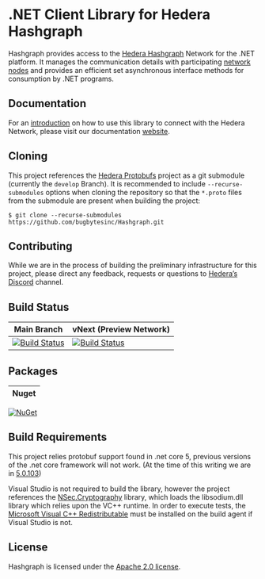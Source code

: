 # .NET Client Library for Hedera Hashgraph

Hashgraph provides access to the [Hedera Hashgraph](https://www.hedera.com/) Network for the .NET platform.  It manages the communication details with participating [network nodes](https://docs.hedera.com/guides/mainnet/mainnet-nodes) and provides an efficient set asynchronous interface methods for consumption by .NET programs.

## Documentation

For an [introduction](https://bugbytesinc.github.io/Hashgraph/tutorials/index.html) on how to use this library to connect with the Hedera Network, please visit our documentation [website](https://bugbytesinc.github.io/Hashgraph/).

## Cloning
This project references the [Hedera Protobufs](https://github.com/hashgraph/hedera-protobufs)
project as a git submodule (currently the `develop` Branch).  It is recommended to include ```--recurse-submodules``` options 
when cloning the repository so that the ```*.proto``` files from the submodule are present
when building the project:
```
$ git clone --recurse-submodules https://github.com/bugbytesinc/Hashgraph.git
```

## Contributing
While we are in the process of building the preliminary infrastructure for this project, please direct any feedback, requests or questions to  [Hedera’s Discord](https://discordapp.com/invite/FFb9YFX) channel.

## Build Status

| Main Branch | vNext (Preview Network)
| - | -
| [![Build Status](https://github.com/bugbytesinc/Hashgraph/actions/workflows/testnet.yml/badge.svg)](https://github.com/bugbytesinc/Hashgraph/actions/workflows/testnet.yml) | [![Build Status](https://github.com/bugbytesinc/Hashgraph/actions/workflows/previewnet.yml/badge.svg)](https://github.com/bugbytesinc/Hashgraph/actions/workflows/previewnet.yml)

## Packages

| Nuget
| - 
[![NuGet](https://img.shields.io/nuget/v/hashgraph.svg)](http://www.nuget.org/packages/hashgraph/)


## Build Requirements
This project relies protobuf support found in .net core 5, 
previous versions of the .net core framework will not work.
(At the time of this writing we are in [5.0.103](https://dotnet.microsoft.com/download/dotnet-core/5.0))

Visual Studio is not required to build the library, however the project
references the [NSec.Cryptography](https://nsec.rocks/) library, which 
loads the libsodium.dll library which relies upon the VC++ runtime. In
order to execute tests, the [Microsoft Visual C++ Redistributable](https://support.microsoft.com/en-us/help/2977003/the-latest-supported-visual-c-downloads)
must be installed on the build agent if Visual Studio is not.

## License
Hashgraph is licensed under the [Apache 2.0 license](https://licenses.nuget.org/Apache-2.0).